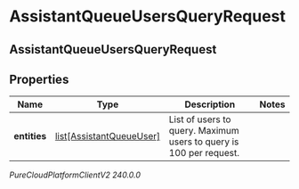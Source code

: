 # AssistantQueueUsersQueryRequest

## AssistantQueueUsersQueryRequest

## Properties

|Name | Type | Description | Notes|
|------------ | ------------- | ------------- | -------------|
| **entities** | [list[AssistantQueueUser]](AssistantQueueUser) | List of users to query. Maximum users to query is 100 per request. | |



_PureCloudPlatformClientV2 240.0.0_
